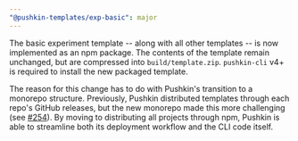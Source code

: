 ```yaml
---
"@pushkin-templates/exp-basic": major
---
```


The basic experiment template -- along with all other templates -- is now implemented as an npm package. The contents of the template remain unchanged, but are compressed into `build/template.zip`. `pushkin-cli` v4+ is required to install the new packaged template.

The reason for this change has to do with Pushkin's transition to a monorepo structure. Previously, Pushkin distributed templates through each repo's GitHub releases, but the new monorepo made this more challenging (see [#254](https://github.com/pushkin-consortium/pushkin/issues/254)). By moving to distributing all projects through npm, Pushkin is able to streamline both its deployment workflow and the CLI code itself.
